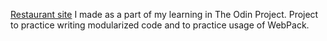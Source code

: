 [Restaurant site](https://olesiakniazeva.github.io/restaurant-site/) I made as a part of my learning in The Odin Project. Project to practice writing modularized code and to practice usage of WebPack.

